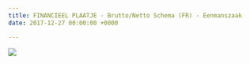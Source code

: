 ```yaml
---
title: FINANCIEEL PLAATJE - Brutto/Netto Schema (FR) - Eenmanszaak
date: 2017-12-27 00:00:00 +0000

---
```

![](https://web-we-osscontent.azurewebsites.net/uploads/2018/09/03/Infograph%20Drive%20Eenmanszaak%20FR.jpg)